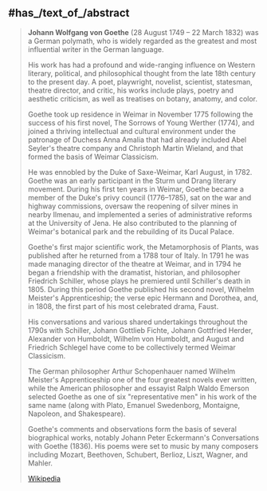 

## #has_/text_of_/abstract 

> **Johann Wolfgang von Goethe** (28 August 1749 – 22 March 1832) was a German polymath, 
> who is widely regarded as the greatest and most influential writer in the German language. 
> 
> His work has had a profound and wide-ranging influence on Western literary, political, 
> and philosophical thought from the late 18th century to the present day. 
> A poet, playwright, novelist, scientist, statesman, theatre director, and critic, 
> his works include plays, poetry and aesthetic criticism, as well as treatises on botany, anatomy, and color.
>
> Goethe took up residence in Weimar in November 1775 following the success of his first novel, 
> The Sorrows of Young Werther (1774), and joined a thriving intellectual and cultural environment 
> under the patronage of Duchess Anna Amalia that had already included Abel Seyler's theatre company 
> and Christoph Martin Wieland, and that formed the basis of Weimar Classicism. 
> 
> He was ennobled by the Duke of Saxe-Weimar, Karl August, in 1782. 
> Goethe was an early participant in the Sturm und Drang literary movement. 
> During his first ten years in Weimar, Goethe became a member of the Duke's privy council (1776–1785), 
> sat on the war and highway commissions, oversaw the reopening of silver mines in nearby Ilmenau, 
> and implemented a series of administrative reforms at the University of Jena. 
> He also contributed to the planning of Weimar's botanical park and the rebuilding of its Ducal Palace.
>
> Goethe's first major scientific work, the Metamorphosis of Plants, 
> was published after he returned from a 1788 tour of Italy. 
> In 1791 he was made managing director of the theatre at Weimar, 
> and in 1794 he began a friendship with the dramatist, historian, and philosopher Friedrich Schiller, 
> whose plays he premiered until Schiller's death in 1805. 
> During this period Goethe published his second novel, Wilhelm Meister's Apprenticeship; 
> the verse epic Hermann and Dorothea, and, in 1808, the first part of his most celebrated drama, Faust. 
> 
> His conversations and various shared undertakings throughout the 1790s with Schiller, 
> Johann Gottlieb Fichte, Johann Gottfried Herder, Alexander von Humboldt, Wilhelm von Humboldt, 
> and August and Friedrich Schlegel have come to be collectively termed Weimar Classicism.
>
> The German philosopher Arthur Schopenhauer named Wilhelm Meister's Apprenticeship 
> one of the four greatest novels ever written, 
> while the American philosopher and essayist Ralph Waldo Emerson 
> selected Goethe as one of six "representative men" in his work of the same name 
> (along with Plato, Emanuel Swedenborg, Montaigne, Napoleon, and Shakespeare). 
> 
> Goethe's comments and observations form the basis of several biographical works, 
> notably Johann Peter Eckermann's Conversations with Goethe (1836). 
> His poems were set to music by many composers 
> including Mozart, Beethoven, Schubert, Berlioz, Liszt, Wagner, and Mahler.
>
> [Wikipedia](https://en.wikipedia.org/wiki/Johann%20Wolfgang%20von%20Goethe)


